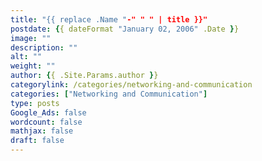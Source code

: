 ```yaml
---
title: "{{ replace .Name "-" " " | title }}"
postdate: {{ dateFormat "January 02, 2006" .Date }}
image: ""
description: ""
alt: ""
weight: ""
author: {{ .Site.Params.author }}
categorylink: /categories/networking-and-communication
categories: ["Networking and Communication"]
type: posts
Google_Ads: false
wordcount: false
mathjax: false
draft: false
---
```

